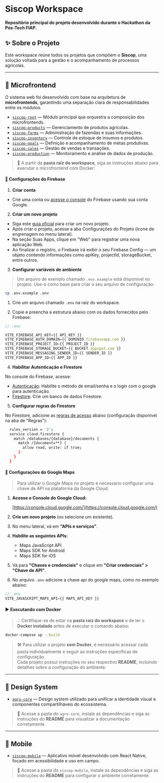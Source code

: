 # Siscop Workspace

**Repositório principal do projeto desenvolvido durante o Hackathon da Pós-Tech FIAP.**

## ✨ Sobre o Projeto

Este workspace reúne todos os projetos que compõem o **Siscop**, uma solução voltada para a gestão e o acompanhamento de processos agrícolas.  

---

## 🧩 Microfrontend

O sistema web foi desenvolvido com base na arquitetura de **microfrontends**, garantindo uma separação clara de responsabilidades entre os módulos.

- [`siscop-root`](https://github.com/beatrizsantiago/siscop-root) — Módulo principal que orquestra a composição dos microfrontends.
- [`siscop-products`](https://github.com/beatrizsantiago/siscop-products) — Gerenciamento de produtos agrícolas.
- [`siscop-farms`](https://github.com/beatrizsantiago/siscop-farms) — Administração de fazendas e suas informações.
- [`siscop-inventory`](https://github.com/beatrizsantiago/siscop-inventory) — Controle de estoque de insumos e produtos.
- [`siscop-goals`](https://github.com/beatrizsantiago/siscop-goals) — Definição e acompanhamento de metas produtivas.
- [`siscop-sales`](https://github.com/beatrizsantiago/siscop-sales) — Gestão de vendas e transações.
- [`siscop-production`](https://github.com/beatrizsantiago/siscop-production) — Monitoramento e análise de dados de produção.

> 📍 A partir da **pasta raiz do workspace**, siga as instruções abaixo para executar o microfrontend com Docker:

#### 🔧 Configurações do Firebase

1. **Criar conta**

  - Crie uma conta ou [acesse o console](https://console.firebase.google.com/) do Firebase usando sua conta Google.

2. **Criar um novo projeto**

  - Siga este [guia oficial](https://firebase.google.com/docs/web/setup) para criar um novo projeto.
  - Após criar o projeto, acesse a aba Configurações do Projeto (ícone de engrenagem no menu lateral).
  - Na seção Suas Apps, clique em "Web" para registrar uma nova aplicação Web.
  - Ao finalizar o registro, o Firebase irá exibir o seu Firebase Config — um objeto contendo informações como apiKey, projectId, storageBucket, entre outros.

3. **Configurar variáveis de ambiente**

> Um arquivo de exemplo chamado ```.env.example``` está disponível no projeto. Use-o como base para criar o seu arquivo de configuração:

  ```bash
  cp .env.example .env
  ```

  1. Crie um arquivo chamado `.env` na raiz do workspace.

  2. Copie e preencha a estrutura abaixo com os dados fornecidos pelo Firebase:

  ```js
  // .env

  VITE_FIREBASE_API_KEY={{ API_KEY }}
  VITE_FIREBASE_AUTH_DOMAIN={{ DOMINIO.firebaseapp.com }}
  VITE_FIREBASE_PROJECT_ID={{ PROJECT_ID }}
  VITE_FIREBASE_STORAGE_BUCKET={{ BUCKET.appspot.com }}
  VITE_FIREBASE_MESSAGING_SENDER_ID={{ SENDER_ID }}
  VITE_FIREBASE_APP_ID={{ APP_ID }}
  ```

4. **Habilitar Autenticação e Firestore**

  No console do Firebase, acesse:

  - [Autenticação](https://firebase.google.com/docs/auth/web/email-link-auth): Habilite o método de email/senha e o login com o google para autenticação.
  - [Firestore](https://firebase.google.com/docs/firestore/quickstart): Crie um banco de dados Firestore.

5. **Configurar regras do Firestore**

  No Firestore, adicione as [regras de acesso](https://firebase.google.com/docs/firestore/security/get-started) abaixo (configuração disponível na aba de "Regras"):

  ```bash
    rules_version = '2';
    service cloud.firestore {
      match /databases/{database}/documents {
        match /{document=**} {
          allow read, write: if true;
        }
      }
    }
  ```

#### 🔧 Configurações do Google Maps

> Para utilizar o Google Maps no projeto é necessário configurar uma chave de API na plataforma da Google Cloud.

1. **Acesse o Console do Google Cloud:**

   [https://console.cloud.google.com/](https://console.cloud.google.com/)

2. **Crie um novo projeto** (ou selecione um existente).

3. No menu lateral, vá em **"APIs e serviços"**.

4. **Habilite as seguintes APIs:**

   - Maps JavaScript API
   - Maps SDK for Android
   - Maps SDK for iOS

5. Vá para **"Chaves e credenciais"** e clique em **"Criar credenciais" > "Chave de API"**.

6. No arquivo `.env` adicione a chave api do google maps, como no exemplo abaixo:

```js
// .env
VITE_JAVASCRIPT_MAPS_API={{ MAPS_API_KEY }}
```

#### ▶️ Executando com Docker

> 💡 Certifique-se de estar na **pasta raiz do workspace** e de ter o **Docker instalado** antes de executar o comando abaixo:

```bash
docker-compose up --build
```

> 🛠️ Para utilizar o projeto **sem Docker**, é necessário acessar cada pasta individualmente e seguir as instruções específicas de configuração.  
> Cada projeto possui instruções no seu respectivo **README**, incluindo detalhes sobre a configuração do ambiente.

---

## 🎨 Design System

- [`agro-core`](https://github.com/beatrizsantiago/agro-core) — Design system utilizado para unificar a identidade visual e componentes compartilháveis do ecossistema.

> 📍 Acesse a pasta do `agro-core`, instale as dependências e siga as instruções do **README** para visualizar a documentação corretamente.

---

## 📱 Mobile

- [`siscop-mobile`](https://github.com/beatrizsantiago/siscop-mobile) — Aplicativo móvel desenvolvido com React Native, focado em acessibilidade e uso em campo.

>📍 Acesse a pasta do `siscop-mobile`, instale as dependências e siga as instruções do **README** para configurar o ambiente corretamente.
